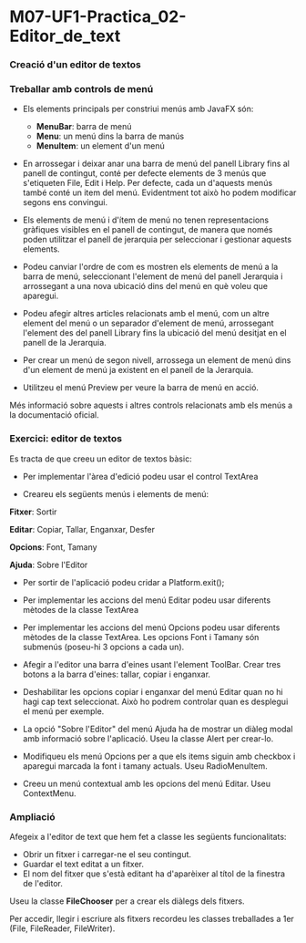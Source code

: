 # M07-UF1-Practica_02-Editor_de_text

### Creació d'un editor de textos
### Treballar amb controls de menú

- Els elements principals per constriui menús amb JavaFX són:

    - **MenuBar**: barra de menú
    - **Menu**: un menú dins la barra de manús
    - **MenuItem**: un element d'un menú

- En arrossegar i deixar anar una barra de menú del panell Library fins al panell de contingut, conté per defecte elements de 3 menús que s'etiqueten File, Edit i Help. Per defecte, cada un d'aquests menús també conté un item del menú. Evidentment tot això ho podem modificar segons ens convingui.

- Els elements de menú i d'ítem de menú no tenen representacions gràfiques visibles en el panell de contingut, de manera que només poden utilitzar el panell de jerarquia per seleccionar i gestionar aquests elements.

- Podeu canviar l'ordre de com es mostren els elements de menú a la barra de menú, seleccionant l'element de menú del panell Jerarquia i arrossegant a una nova ubicació dins del menú en què voleu que aparegui.

- Podeu afegir altres articles relacionats amb el menú, com un altre element del menú o un separador d'element de menú, arrossegant l'element des del panell Library fins la ubicació del menú desitjat en el panell de la Jerarquia.

- Per crear un menú de segon nivell, arrossega un element de menú dins d'un element de menú ja existent en el panell de la Jerarquia.

- Utilitzeu el menú Preview per veure la barra de menú en acció.


Més informació sobre aquests i altres controls relacionats amb els menús a la documentació oficial.




### Exercici: editor de textos

Es tracta de que creeu un editor de textos bàsic:

- Per implementar l'àrea d'edició podeu usar el control TextArea

- Creareu els següents menús i elements de menú:

**Fitxer**: Sortir

**Editar**: Copiar, Tallar, Enganxar, Desfer

**Opcions**: Font, Tamany

**Ajuda**: Sobre l'Editor

- Per sortir de l'aplicació podeu cridar a Platform.exit();

- Per implementar les accions del menú Editar podeu usar diferents mètodes de la classe TextArea

- Per implementar les accions del menú Opcions podeu usar diferents mètodes de la classe TextArea. Les opcions Font i Tamany són submenús (poseu-hi 3 opcions a cada un).

- Afegir a l'editor una barra d'eines usant l'element ToolBar. Crear tres botons a la barra d'eines: tallar, copiar i enganxar.

- Deshabilitar les opcions copiar i enganxar del menú Editar quan no hi hagi cap text seleccionat. Això ho podrem controlar quan es desplegui el menú per exemple.

- La opció "Sobre l'Editor" del menú Ajuda ha de mostrar un diàleg modal amb informació sobre l'aplicació. Useu la classe Alert per crear-lo.

- Modifiqueu els menú Opcions per a que els items siguin amb checkbox i aparegui marcada la font i tamany actuals. Useu RadioMenuItem.

- Creeu un menú contextual amb les opcions del menú Editar. Useu ContextMenu.



### Ampliació
Afegeix a l'editor de text que hem fet a classe les següents funcionalitats:

- Obrir un fitxer i carregar-ne el seu contingut.
- Guardar el text editat a un fitxer. 
- El nom del fitxer que s'està editant ha d'aparèixer al títol de la finestra de l'editor.

Useu la classe **FileChooser** per a crear els diàlegs dels fitxers.

Per accedir, llegir i escriure als fitxers recordeu les classes treballades a 1er (File, FileReader, FileWriter).
